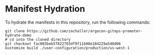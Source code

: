 # Manifest Hydration

To hydrate the manifests in this repository, run the following commands:

```shell
git clone https://github.com/zachaller/argocon-gitops-promoter-hydrate-demo
# cd into the cloned directory
git checkout fac003beb5f822703df9f11b98e184229a548d06
kustomize build ./user-configuration/production/us-west-1
```
